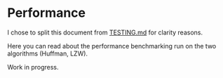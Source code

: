 # Performance

I chose to split this document from [TESTING.md](TESTING.md) for clarity reasons.

Here you can read about the performance benchmarking run on the two algorithms (Huffman, LZW).

Work in progress.